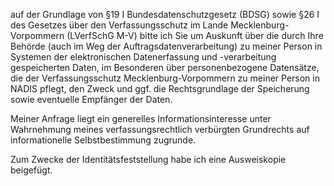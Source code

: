 auf der Grundlage von §19 I Bundesdatenschutzgesetz (BDSG) sowie
§26 I des Gesetzes über den Verfassungsschutz im Lande Mecklenburg-Vorpommern
(LVerfSchG M-V) bitte ich Sie um Auskunft über die durch Ihre Behörde (auch im Weg
der Auftragsdatenverarbeitung) zu meiner Person in Systemen der elektronischen Datenerfassung
und -verarbeitung gespeicherten Daten, im Besonderen über personenbezogene Datensätze,
die der Verfassungsschutz Mecklenburg-Vorpommern zu meiner Person in NADIS pflegt,
den Zweck und ggf. die Rechtsgrundlage der Speicherung sowie eventuelle Empfänger
der Daten.

Meiner Anfrage liegt ein generelles Informationsinteresse unter Wahrnehmung
meines verfassungsrechtlich verbürgten Grundrechts auf informationelle
Selbstbestimmung zugrunde.

Zum Zwecke der Identitätsfeststellung habe ich eine Ausweiskopie beigefügt.
